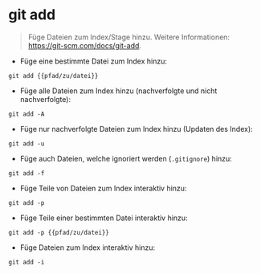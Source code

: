 # git add

> Füge Dateien zum Index/Stage hinzu.
> Weitere Informationen: <https://git-scm.com/docs/git-add>.

- Füge eine bestimmte Datei zum Index hinzu:

`git add {{pfad/zu/datei}}`

- Füge alle Dateien zum Index hinzu (nachverfolgte und nicht nachverfolgte):

`git add -A`

- Füge nur nachverfolgte Dateien zum Index hinzu (Updaten des Index):

`git add -u`

- Füge auch Dateien, welche ignoriert werden (`.gitignore`) hinzu:

`git add -f`

- Füge Teile von Dateien zum Index interaktiv hinzu:

`git add -p`

- Füge Teile einer bestimmten Datei interaktiv hinzu:

`git add -p {{pfad/zu/datei}}`

- Füge Dateien zum Index interaktiv hinzu:

`git add -i`
